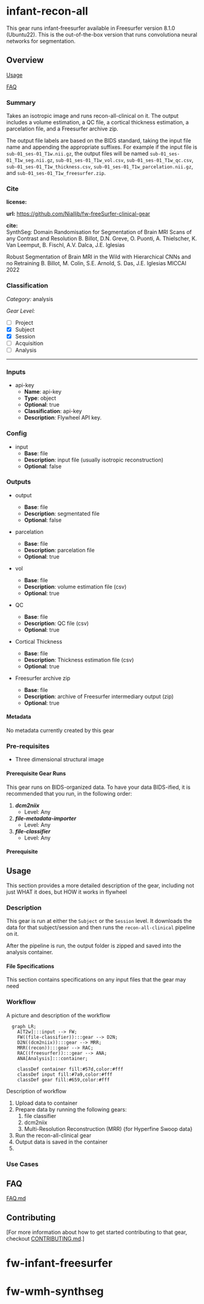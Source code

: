 # infant-recon-all

This gear runs infant-freesurfer available in Freesurfer version 8.1.0 (Ubuntu22). This is the out-of-the-box version that runs convolutiona neural networks for segmentation.

## Overview

[Usage](#usage)

[FAQ](#faq)

### Summary
Takes an isotropic image and runs recon-all-clinical on it. The output includes a volume estimation, a QC file, a cortical thickness estimation, a parcelation file, and a Freesurfer archive zip.

The output file labels are based on the BIDS standard, taking the input file name and appending the appropriate suffixes. For example if the input file is `sub-01_ses-01_T1w.nii.gz`, the output files will be named `sub-01_ses-01_T1w_seg.nii.gz`, `sub-01_ses-01_T1w_vol.csv`, `sub-01_ses-01_T1w_qc.csv`, `sub-01_ses-01_T1w_thickness.csv`, `sub-01_ses-01_T1w_parcelation.nii.gz`, and `sub-01_ses-01_T1w_freesurfer.zip`.

### Cite

**license:**


**url:** <https://github.com/Nialljb/fw-freeSurfer-clinical-gear>

**cite:**  
SynthSeg: Domain Randomisation for Segmentation of Brain MRI Scans of any Contrast and Resolution
B. Billot, D.N. Greve, O. Puonti, A. Thielscher, K. Van Leemput, B. Fischl, A.V. Dalca, J.E. Iglesias

Robust Segmentation of Brain MRI in the Wild with Hierarchical CNNs and no Retraining
B. Billot, M. Colin, S.E. Arnold, S. Das, J.E. Iglesias
MICCAI 2022  

### Classification

*Category:* analysis

*Gear Level:*

* [ ] Project
* [x] Subject
* [x] Session
* [ ] Acquisition
* [ ] Analysis

----

### Inputs

* api-key
  * **Name**: api-key
  * **Type**: object
  * **Optional**: true
  * **Classification**: api-key
  * **Description**: Flywheel API key.

### Config

* input
  * **Base**: file
  * **Description**: input file (usually isotropic reconstruction)
  * **Optional**: false

### Outputs
* output
  * **Base**: file
  * **Description**: segmentated file 
  * **Optional**: false

* parcelation
  * **Base**: file
  * **Description**: parcelation file 
  * **Optional**: true

* vol
  * **Base**: file
  * **Description**: volume estimation file (csv)
  * **Optional**: true

* QC
  * **Base**: file
  * **Description**: QC file (csv)
  * **Optional**: true
  
* Cortical Thickness
  * **Base**: file
  * **Description**: Thickness estimation file (csv)
  * **Optional**: true

* Freesurfer archive zip
  * **Base**: file
  * **Description**: archive of Freesurfer intermediary output (zip)
  * **Optional**: true


#### Metadata

No metadata currently created by this gear

### Pre-requisites

- Three dimensional structural image

#### Prerequisite Gear Runs

This gear runs on BIDS-organized data. To have your data BIDS-ified, it is recommended
that you run, in the following order:

1. ***dcm2niix***
    * Level: Any
2. ***file-metadata-importer***
    * Level: Any
3. ***file-classifier***
    * Level: Any

#### Prerequisite

## Usage

This section provides a more detailed description of the gear, including not just WHAT
it does, but HOW it works in flywheel

### Description

This gear is run at either the `Subject` or the `Session` level. It downloads the data for that subject/session and then runs the
`recon-all-clinical` pipeline on it.

After the pipeline is run, the output folder is zipped and saved into the analysis
container.


#### File Specifications

This section contains specifications on any input files that the gear may need

### Workflow

A picture and description of the workflow

```mermaid
  graph LR;
    A[T2w]:::input --> FW;
    FW((file-classifier)):::gear --> D2N;
    D2N((dcm2niix)):::gear --> MRR;
    MRR((recon)):::gear --> RAC;
    RAC((freesurfer)):::gear --> ANA;
    ANA[Analysis]:::container;
    
    classDef container fill:#57d,color:#fff
    classDef input fill:#7a9,color:#fff
    classDef gear fill:#659,color:#fff
```

Description of workflow

1. Upload data to container
2. Prepare data by running the following gears:
   1. file classifier
   2. dcm2niix
   3. Multi-Resolution Reconstruction (MRR) {for Hyperfine Swoop data}
3. Run the recon-all-clinical gear
4. Output data is saved in the container
5. 
### Use Cases

## FAQ

[FAQ.md](FAQ.md)

## Contributing

[For more information about how to get started contributing to that gear,
checkout [CONTRIBUTING.md](CONTRIBUTING.md).]
# fw-infant-freesurfer
# fw-wmh-synthseg
